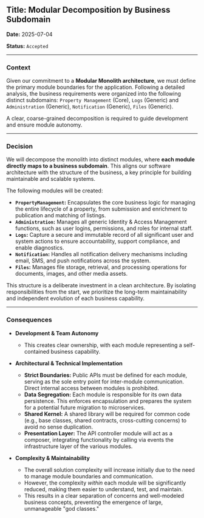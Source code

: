 ## **Title: Modular Decomposition by Business Subdomain**

**Date:** 2025-07-04

**Status:** `Accepted`

---

### **Context**

Given our commitment to a **Modular Monolith architecture**, we must define the primary module boundaries for the application. Following a detailed analysis, the business requirements were organized into the following distinct subdomains: `Property Management` (Core), `Logs` (Generic) and `Administration` (Generic), `Notification` (Generic), `Files` (Generic).
 
A clear, coarse-grained decomposition is required to guide development and ensure module autonomy.

---

### **Decision**

We will decompose the monolith into distinct modules, where **each module directly maps to a business subdomain**. This aligns our software architecture with the structure of the business, a key principle for building maintainable and scalable systems.

The following modules will be created:

- **`PropertyManagement`:** Encapsulates the core business logic for managing the entire lifecycle of a property, from submission and enrichment to publication and matching of listings.
- **`Administration`:** Manages all generic Identity & Access Management functions, such as user logins, permissions, and roles for internal staff.
- **`Logs`:** Capture a secure and immutable record of all significant user and system actions to ensure accountability, support compliance, and enable diagnostics.
- **`Notification`:** Handles all notification delivery mechanisms including email, SMS, and push notifications across the system.
- **`Files`:** Manages file storage, retrieval, and processing operations for documents, images, and other media assets.

This structure is a deliberate investment in a clean architecture. By isolating responsibilities from the start, we prioritize the long-term maintainability and independent evolution of each business capability.

---

### **Consequences**

- **Development & Team Autonomy**
    - This creates clear ownership, with each module representing a self-contained business capability.
      
- **Architectural & Technical Implementation**
    - **Strict Boundaries:** Public APIs must be defined for each module, serving as the sole entry point for inter-module communication. Direct internal access between modules is prohibited.
    - **Data Segregation:** Each module is responsible for its own data persistence. This enforces encapsulation and prepares the system for a potential future migration to microservices.
    - **Shared Kernel:** A shared library will be required for common code (e.g., base classes, shared contracts, cross-cutting concerns) to avoid no sense duplication.
    - **Presentation Layer:** The API controller module will act as a composer, integrating functionality by calling via events the infrastructure layer of the various modules.
      
- **Complexity & Maintainability**
    - The overall solution complexity will increase initially due to the need to manage module boundaries and communication.
    - However, the complexity _within_ each module will be significantly reduced, making them easier to understand, test, and maintain.
    - This results in a clear separation of concerns and well-modeled business concepts, preventing the emergence of large, unmanageable "god classes."
